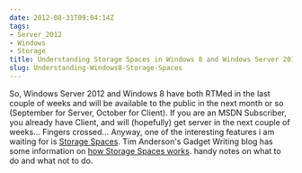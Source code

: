 ```yaml
---
date: 2012-08-31T09:04:14Z
tags:
- Server_2012
- Windows
- Storage
title: Understanding Storage Spaces in Windows 8 and Windows Server 2012
slug: Understanding-Windows8-Storage-Spaces
---
```


So, Windows Server 2012 and Windows 8 have both RTMed in the last couple of weeks and will be available to the public in the next month or so (September for Server, October for Client). If you are an MSDN Subscriber, you already have Client, and will (hopefully) get server in the next couple of weeks... Fingers crossed... Anyway, one of the interesting features i am waiting for is [Storage Spaces][2]. Tim Anderson's Gadget Writing blog has some information on [how Storage Spaces works][1]. handy notes on what to do and what not to do. 


[1]:http://gadgets.itwriting.com/1462-understanding-windows-8-storage-spaces-confusing-but-powerful.html
[2]:http://blogs.msdn.com/b/b8/archive/2012/01/05/virtualizing-storage-for-scale-resiliency-and-efficiency.aspx